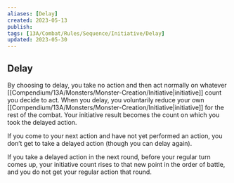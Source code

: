 ```yaml
---
aliases: [Delay]
created: 2023-05-13
publish: 
tags: [13A/Combat/Rules/Sequence/Initiative/Delay]
updated: 2023-05-30
---
```


## Delay

By choosing to delay, you take no action and then act normally on whatever [[Compendium/13A/Monsters/Monster-Creation/Initiative|initiative]] count you decide to act. When you delay, you voluntarily reduce your own [[Compendium/13A/Monsters/Monster-Creation/Initiative|initiative]] for the rest of the combat. Your initiative result becomes the count on which you took the delayed action.

If you come to your next action and have not yet performed an action, you don’t get to take a delayed action (though you can delay again).

If you take a delayed action in the next round, before your regular turn comes up, your initiative count rises to that new point in the order of battle, and you do not get your regular action that round.
